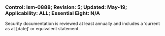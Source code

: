 ### Control: ism-0888; Revision: 5; Updated: May-19; Applicability: ALL; Essential Eight: N/A
<p>Security documentation is reviewed at least annually and includes a ‘current as at [date]’ or equivalent statement.</p>
